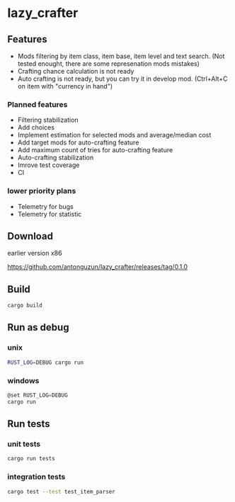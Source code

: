 # lazy_crafter

## Features

- Mods filtering by item class, item base, item level and text search. (Not tested enought, there are some represenation mods mistakes)
- Crafting chance calculation is not ready
- Auto crafting is not ready, but you can try it in develop mod. (Ctrl+Alt+C on item with "currency in hand")

### Planned features

- Filtering stabilization
- Add choices 
- Implement estimation for selected mods and average/median cost
- Add target mods for auto-crafting feature
- Add maximum count of tries for auto-crafting feature
- Auto-crafting stabilization
- Imrove test coverage
- CI

### lower priority plans 

- Telemetry for bugs
- Telemetry for statistic

## Download

earlier version x86

https://github.com/antonguzun/lazy_crafter/releases/tag/0.1.0

## Build

```sh
cargo build
```

## Run as debug

### unix

```sh
RUST_LOG=DEBUG cargo run
```

### windows

```PowerShell
@set RUST_LOG=DEBUG
cargo run
```

## Run tests

### unit tests

```sh
cargo run tests
```

### integration tests

```sh
cargo test --test test_item_parser
```
